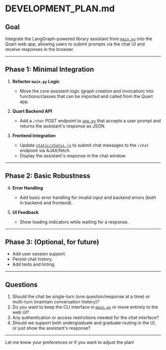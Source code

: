 # DEVELOPMENT_PLAN.md

## Goal
Integrate the LangGraph-powered library assistant from [`main.py`](main.py) into the Quart web app, allowing users to submit prompts via the chat UI and receive responses in the browser.

---

## Phase 1: Minimal Integration

1. **Refactor `main.py` Logic**
   - Move the core assistant logic (graph creation and invocation) into functions/classes that can be imported and called from the Quart app.

2. **Quart Backend API**
   - Add a `/chat` POST endpoint to [`app.py`](app.py) that accepts a user prompt and returns the assistant's response as JSON.

3. **Frontend Integration**
   - Update [`static/chatui.js`](static/chatui.js) to submit chat messages to the `/chat` endpoint via AJAX/fetch.
   - Display the assistant's response in the chat window.

---

## Phase 2: Basic Robustness

4. **Error Handling**
   - Add basic error handling for invalid input and backend errors (both in backend and frontend).

5. **UI Feedback**
   - Show loading indicators while waiting for a response.

---

## Phase 3: (Optional, for future)
- Add user session support.
- Persist chat history.
- Add tests and linting.

---

## Questions

1. Should the chat be single-turn (one question/response at a time) or multi-turn (maintain conversation history)?
2. Do you want to keep the CLI interface in [`main.py`](main.py) or move entirely to the web UI?
3. Any authentication or access restrictions needed for the chat interface?
4. Should we support both undergraduate and graduate routing in the UI, or just show the assistant's response?

---

Let me know your preferences or if you want to adjust the plan!
